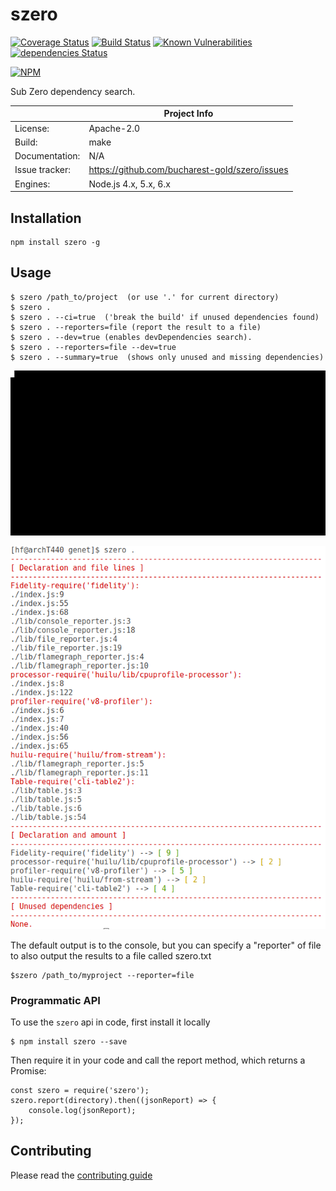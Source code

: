 # szero

[![Coverage Status](https://coveralls.io/repos/github/bucharest-gold/szero/badge.svg)](https://coveralls.io/github/bucharest-gold/szero)
[![Build Status](https://travis-ci.org/bucharest-gold/szero.svg?branch=master)](https://travis-ci.org/bucharest-gold/szero)
[![Known Vulnerabilities](https://snyk.io/test/npm/szero/badge.svg)](https://snyk.io/test/npm/szero)
[![dependencies Status](https://david-dm.org/bucharest-gold/szero/status.svg)](https://david-dm.org/bucharest-gold/szero)

[![NPM](https://nodei.co/npm/szero.png)](https://npmjs.org/package/szero)

Sub Zero dependency search.

|                 | Project Info  |
| --------------- | ------------- |
| License:        | Apache-2.0 |
| Build:          | make |
| Documentation:  | N/A |
| Issue tracker:  | https://github.com/bucharest-gold/szero/issues |
| Engines:        | Node.js 4.x, 5.x, 6.x |

## Installation

    npm install szero -g

## Usage

    $ szero /path_to/project  (or use '.' for current directory)
    $ szero .
    $ szero . --ci=true  ('break the build' if unused dependencies found)
    $ szero . --reporters=file (report the result to a file)
    $ szero . --dev=true (enables devDependencies search).
    $ szero . --reporters=file --dev=true
    $ szero . --summary=true  (shows only unused and missing dependencies)

![out.gif](https://raw.githubusercontent.com/bucharest-gold/szero/master/out.gif)

![a.png](https://raw.githubusercontent.com/bucharest-gold/szero/master/a.png)

The default output is to the console, but you can specify a "reporter" of file to also output the results to a file called szero.txt

    $szero /path_to/myproject --reporter=file

### Programmatic API

To use the `szero` api in code, first install it locally

    $ npm install szero --save

Then require it in your code and call the report method, which returns a Promise:

    const szero = require('szero');
    szero.report(directory).then((jsonReport) => {
        console.log(jsonReport);
    });


## Contributing

Please read the [contributing guide](./CONTRIBUTING.md)
